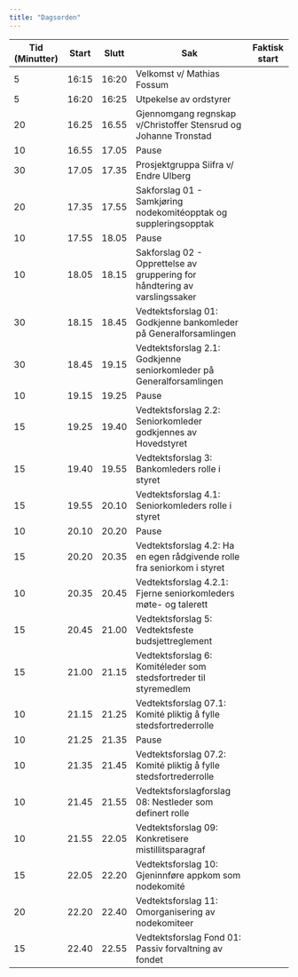 ```yaml
---
title: "Dagsorden"
---
```


|  Tid (Minutter) | Start   | Slutt   | Sak   | Faktisk start   |
|---|---|---|---|---|
| 5  | 16:15 | 16:20 | Velkomst v/ Mathias Fossum ||
| 5  | 16:20 | 16:25 | Utpekelse av ordstyrer ||
| 20 | 16.25 | 16.55 | Gjennomgang regnskap v/Christoffer Stensrud og Johanne Tronstad  ||
| 10 | 16.55 | 17.05 | Pause  |  |
| 30 | 17.05 | 17.35 | Prosjektgruppa Siifra v/ Endre Ulberg ||
| 20 | 17.35 | 17.55 | Sakforslag 01 - Samkjøring nodekomitéopptak og suppleringsopptak ||
| 10 | 17.55 | 18.05 | Pause  |  |
| 10 | 18.05 | 18.15 | Sakforslag 02 - Opprettelse av gruppering for håndtering av varslingssaker  |  |
| 30 | 18.15 | 18.45 | Vedtektsforslag 01: Godkjenne bankomleder på Generalforsamlingen ||
| 30 | 18.45 | 19.15 | Vedtektsforslag 2.1: Godkjenne seniorkomleder på Generalforsamlingen ||
| 10 | 19.15 | 19.25 | Pause  |  |
| 15 | 19.25 | 19.40 | Vedtektsforslag 2.2: Seniorkomleder godkjennes av Hovedstyret ||
| 15 | 19.40 | 19.55 | Vedtektsforslag 3: Bankomleders rolle i styret ||
| 15 | 19.55 | 20.10 | Vedtektsforslag 4.1: Seniorkomleders rolle i styret ||
| 10 | 20.10 | 20.20 | Pause  |  |
| 15 | 20.20 | 20.35 | Vedtektsforslag 4.2: Ha en egen rådgivende rolle fra seniorkom i styret ||
| 10 | 20.35 | 20.45 | Vedtektsforslag 4.2.1: Fjerne seniorkomleders møte- og talerett  |  |
| 15 | 20.45 | 21.00 | Vedtektsforslag 5: Vedtektsfeste budsjettreglement  ||
| 15 | 21.00 | 21.15 | Vedtektsforslag 6: Komitéleder som stedsfortreder til styremedlem  ||
| 10 | 21.15 | 21.25 | Vedtektsforslag 07.1: Komité pliktig å fylle stedsfortrederrolle  |  |
| 10 | 21.25 | 21.35 | Pause  |  |
| 10 | 21.35 | 21.45 | Vedtektsforslag 07.2: Komité pliktig å fylle stedsfortrederrolle  |  |
| 10 | 21.45 | 21.55 | Vedtektsforslagforslag 08: Nestleder som definert rolle  |  |
| 10 | 21.55 | 22.05 | Vedtektsforslag 09: Konkretisere mistillitsparagraf   |  |
| 15 | 22.05 | 22.20 | Vedtektsforslag 10: Gjeninnføre appkom som nodekomité  ||
| 20 | 22.20 | 22.40 | Vedtektsforslag 11: Omorganisering av nodekomiteer ||
| 15 | 22.40 | 22.55 | Vedtektsforslag Fond 01: Passiv forvaltning av fondet ||